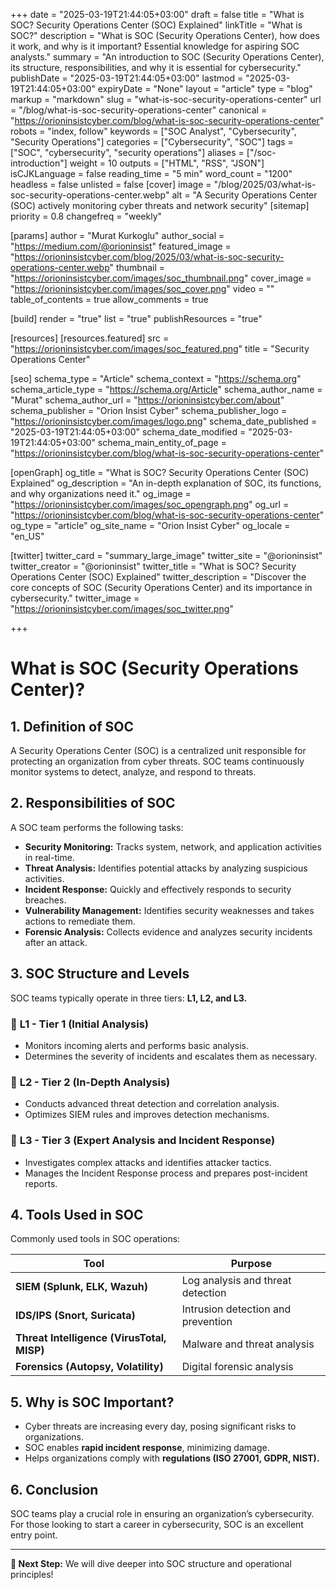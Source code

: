+++
date = "2025-03-19T21:44:05+03:00"
draft = false
title = "What is SOC? Security Operations Center (SOC) Explained"
linkTitle = "What is SOC?"
description = "What is SOC (Security Operations Center), how does it work, and why is it important? Essential knowledge for aspiring SOC analysts."
summary = "An introduction to SOC (Security Operations Center), its structure, responsibilities, and why it is essential for cybersecurity."
publishDate = "2025-03-19T21:44:05+03:00"
lastmod = "2025-03-19T21:44:05+03:00"
expiryDate = "None"
layout = "article"
type = "blog"
markup = "markdown"
slug = "what-is-soc-security-operations-center"
url = "/blog/what-is-soc-security-operations-center"
canonical = "https://orioninsistcyber.com/blog/what-is-soc-security-operations-center"
robots = "index, follow"
keywords = ["SOC Analyst", "Cybersecurity", "Security Operations"]
categories = ["Cybersecurity", "SOC"]
tags = ["SOC", "cybersecurity", "security operations"]
aliases = ["/soc-introduction"]
weight = 10
outputs = ["HTML", "RSS", "JSON"]
isCJKLanguage = false
reading_time = "5 min"
word_count = "1200"
headless = false
unlisted = false
[cover]
    image = "/blog/2025/03/what-is-soc-security-operations-center.webp"
    alt = "A Security Operations Center (SOC) actively monitoring cyber threats and network security"
[sitemap]
  priority = 0.8
  changefreq = "weekly"

[params]
  author = "Murat Kurkoglu"
  author_social = "https://medium.com/@orioninsist"
  featured_image = "https://orioninsistcyber.com/blog/2025/03/what-is-soc-security-operations-center.webp"
  thumbnail = "https://orioninsistcyber.com/images/soc_thumbnail.png"
  cover_image = "https://orioninsistcyber.com/images/soc_cover.png"
  video = ""
  table_of_contents = true
  allow_comments = true

[build]
  render = "true"
  list = "true"
  publishResources = "true"

[resources]
  [resources.featured]
    src = "https://orioninsistcyber.com/images/soc_featured.png"
    title = "Security Operations Center"

[seo]
  schema_type = "Article"
  schema_context = "https://schema.org"
  schema_article_type = "https://schema.org/Article"
  schema_author_name = "Murat"
  schema_author_url = "https://orioninsistcyber.com/about"
  schema_publisher = "Orion Insist Cyber"
  schema_publisher_logo = "https://orioninsistcyber.com/images/logo.png"
  schema_date_published = "2025-03-19T21:44:05+03:00"
  schema_date_modified = "2025-03-19T21:44:05+03:00"
  schema_main_entity_of_page = "https://orioninsistcyber.com/blog/what-is-soc-security-operations-center"

[openGraph]
  og_title = "What is SOC? Security Operations Center (SOC) Explained"
  og_description = "An in-depth explanation of SOC, its functions, and why organizations need it."
  og_image = "https://orioninsistcyber.com/images/soc_opengraph.png"
  og_url = "https://orioninsistcyber.com/blog/what-is-soc-security-operations-center"
  og_type = "article"
  og_site_name = "Orion Insist Cyber"
  og_locale = "en_US"

[twitter]
  twitter_card = "summary_large_image"
  twitter_site = "@orioninsist"
  twitter_creator = "@orioninsist"
  twitter_title = "What is SOC? Security Operations Center (SOC) Explained"
  twitter_description = "Discover the core concepts of SOC (Security Operations Center) and its importance in cybersecurity."
  twitter_image = "https://orioninsistcyber.com/images/soc_twitter.png"



+++

# What is SOC (Security Operations Center)?

## 1. Definition of SOC
A Security Operations Center (SOC) is a centralized unit responsible for protecting an organization from cyber threats. SOC teams continuously monitor systems to detect, analyze, and respond to threats.

## 2. Responsibilities of SOC
A SOC team performs the following tasks:

- **Security Monitoring:** Tracks system, network, and application activities in real-time.
- **Threat Analysis:** Identifies potential attacks by analyzing suspicious activities.
- **Incident Response:** Quickly and effectively responds to security breaches.
- **Vulnerability Management:** Identifies security weaknesses and takes actions to remediate them.
- **Forensic Analysis:** Collects evidence and analyzes security incidents after an attack.

## 3. SOC Structure and Levels
SOC teams typically operate in three tiers: **L1, L2, and L3.**

### 🔹 **L1 - Tier 1 (Initial Analysis)**
- Monitors incoming alerts and performs basic analysis.
- Determines the severity of incidents and escalates them as necessary.

### 🔹 **L2 - Tier 2 (In-Depth Analysis)**
- Conducts advanced threat detection and correlation analysis.
- Optimizes SIEM rules and improves detection mechanisms.

### 🔹 **L3 - Tier 3 (Expert Analysis and Incident Response)**
- Investigates complex attacks and identifies attacker tactics.
- Manages the Incident Response process and prepares post-incident reports.

## 4. Tools Used in SOC
Commonly used tools in SOC operations:

| Tool | Purpose |
|------|---------|
| **SIEM (Splunk, ELK, Wazuh)** | Log analysis and threat detection |
| **IDS/IPS (Snort, Suricata)** | Intrusion detection and prevention |
| **Threat Intelligence (VirusTotal, MISP)** | Malware and threat analysis |
| **Forensics (Autopsy, Volatility)** | Digital forensic analysis |

## 5. Why is SOC Important?
- Cyber threats are increasing every day, posing significant risks to organizations.
- SOC enables **rapid incident response**, minimizing damage.
- Helps organizations comply with **regulations (ISO 27001, GDPR, NIST).**

## 6. Conclusion
SOC teams play a crucial role in ensuring an organization’s cybersecurity. For those looking to start a career in cybersecurity, SOC is an excellent entry point.

---
**📌 Next Step:** We will dive deeper into SOC structure and operational principles!
